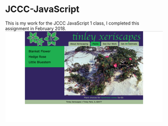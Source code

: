 # JCCC-JavaScript
This is my work for the JCCC JavaScript 1 class, I completed this assignment in February 2018.
<br>
![Home](/img/pic.png 'Screenshot')
